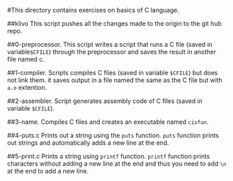 #This directory contains exercises on basics of C language.

##klivo
This script pushes all the changes made to the origin to the git hub repo.

##0-preprocessor.
This script writes a script that runs a C file (saved in variable`$CFILE`) through the preprocessor and saves the result in another file named c.

##1-compiler.
Scripts compiles C files (saved in variable `$CFILE`) but does not link them. it saves output in a file named the same as the C file but with `a.o` extention.

##2-assembler.
Script generates assembly code of C files (saved in variable `$CFILE`).

##3-name.
Compiles C files and creates an executable named `cisfun`.

##4-puts.c
Prints out a string using the `puts` function.
`puts` function prints out strings and automatically adds a new line at the end.

##5-print.c
Prints a string using `printf` function.
`printf` function prints characters without adding a new line at the end and thus you need to add `\n` at the end to add a new line.
